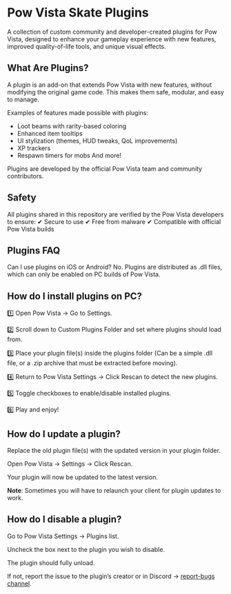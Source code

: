 # Pow Vista Skate Plugins
A collection of custom community and developer-created plugins for Pow Vista, designed to enhance your gameplay experience with new features, improved quality-of-life tools, and unique visual effects.

## What Are Plugins?
A plugin is an add-on that extends Pow Vista with new features, without modifying the original game code. This makes them safe, modular, and easy to manage.

Examples of features made possible with plugins:
- Loot beams with rarity-based coloring
- Enhanced item tooltips
- UI stylization (themes, HUD tweaks, QoL improvements)
- XP trackers
- Respawn timers for mobs
And more!

Plugins are developed by the official Pow Vista team and community contributors.

## Safety
All plugins shared in this repository are verified by the Pow Vista developers to ensure:
✔ Secure to use
✔ Free from malware
✔ Compatible with official Pow Vista builds

## Plugins FAQ
Can I use plugins on iOS or Android?
No. Plugins are distributed as .dll files, which can only be enabled on PC builds of Pow Vista.

## How do I install plugins on PC?
1️⃣ Open Pow Vista → Go to Settings.

2️⃣ Scroll down to Custom Plugins Folder and set where plugins should load from.

3️⃣ Place your plugin file(s) inside the plugins folder (Can be a simple .dll file, or a .zip archive that must be extracted before moving).

4️⃣ Return to Pow Vista Settings → Click Rescan to detect the new plugins.

5️⃣ Toggle checkboxes to enable/disable installed plugins.

6️⃣ Play and enjoy!

## How do I update a plugin?
Replace the old plugin file(s) with the updated version in your plugin folder.

Open Pow Vista → Settings → Click Rescan.

Your plugin will now be updated to the latest version.

**Note**: Sometimes you will have to relaunch your client for plugin updates to work.

## How do I disable a plugin?
Go to Pow Vista Settings → Plugins list.

Uncheck the box next to the plugin you wish to disable.

The plugin should fully unload.

If not, report the issue to the plugin’s creator or in Discord -> [report-bugs channel](https://discord.com/channels/864582745531088946/954446596928598077).
